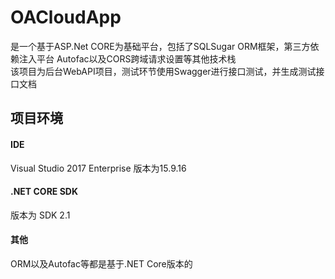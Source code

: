 # OACloudApp<br/>
<p>是一个基于ASP.Net CORE为基础平台，包括了SQLSugar ORM框架，第三方依赖注入平台 Autofac以及CORS跨域请求设置等其他技术栈<br/>
该项目为后台WebAPI项目，测试环节使用Swagger进行接口测试，并生成测试接口文档<br/></p>

## 项目环境
<p>
  <h4>IDE</h4>
  Visual Studio 2017 Enterprise 版本为15.9.16
  <h4>.NET CORE SDK</h4>
  版本为 SDK 2.1
  <h4>其他</h4>
  ORM以及Autofac等都是基于.NET Core版本的
</p>
